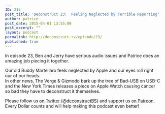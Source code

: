 ```yaml
---
ID: 215
post_title: 'Deconstruct 23:  Feeling Neglected by Terrible Reporting'
author: patrice
post_date: 2015-04-01 13:55:00
post_excerpt: ""
layout: podcast
permalink: http://deconstruct.tv/episode/23/
published: true
---
```

<p>In episode 23, Ben and Jerry have serious audio issues and Patrice does an amazing job piecing it together.  </p>
<p>Our old Buddy Martellaro feels neglected by Apple and our eyes roll right our of our heads.  <br />
In other news, The Verge & Gizmodo bark up the tree of Bad-USB on USB-C and the New York Times releases a piece on Apple Watch causing cancer so bad they have to deconstruct it themselves.</p>
<p>Please follow us <a href="http://twitter.com/deconstructBS">on Twitter (@deconstructBS)</a> and support us <a href="http://patreon.com/deconstruct">on Patreon</a>. Every Dollar counts and will help making this podcast even better!
</p>